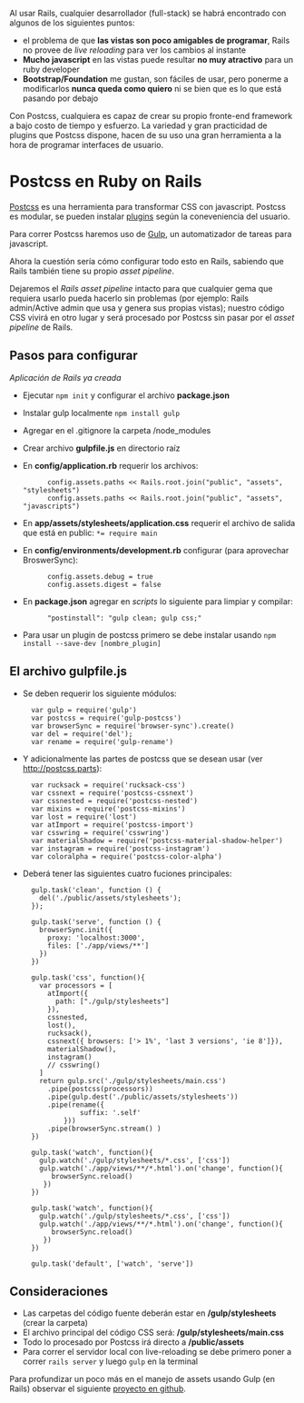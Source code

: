 Al usar Rails, cualquier desarrollador (full-stack) se habrá encontrado con algunos de los siguientes puntos:
- el problema de que **las vistas son poco amigables de programar**, Rails no provee de *live reloading* para ver los cambios al instante
- **Mucho javascript** en las vistas puede resultar **no muy atractivo** para un ruby developer
- **Bootstrap/Foundation** me gustan, son fáciles de usar, pero ponerme a modificarlos **nunca queda como quiero** ni se bien que es lo que está pasando por debajo

Con Postcss, cualquiera es capaz de crear su propio fronte-end framework a bajo costo de tiempo y esfuerzo. La variedad y gran practicidad de plugins que Postcss dispone, hacen de su uso una gran herramienta a la hora de programar interfaces de usuario.

# Postcss en Ruby on Rails

[Postcss](http://postcss.org) es una herramienta para transformar CSS con javascript. Postcss es modular, se pueden instalar [plugins]() según la coneveniencia del usuario.

Para correr Postcss haremos uso de [Gulp](http://gulpjs.com), un automatizador de tareas para javascript.

Ahora la cuestión sería cómo configurar todo esto en Rails, sabiendo que Rails también tiene su propio *asset pipeline*.

Dejaremos el *Rails asset pipeline* intacto para que cualquier gema que requiera usarlo pueda hacerlo sin problemas (por ejemplo: Rails admin/Active admin que usa y genera sus propias vistas); nuestro código CSS vivirá en otro lugar y será procesado por Postcss sin pasar por el *asset pipeline* de Rails.

## Pasos para configurar
_Aplicación de Rails ya creada_

- Ejecutar `npm init` y configurar el archivo **package.json**
- Instalar gulp localmente `npm install gulp`
- Agregar en el .gitignore la carpeta /node_modules
- Crear archivo **gulpfile.js** en directorio raíz
- En **config/application.rb** requerir los archivos:

            config.assets.paths << Rails.root.join("public", "assets", "stylesheets")
            config.assets.paths << Rails.root.join("public", "assets", "javascripts")
- En **app/assets/stylesheets/application.css** requerir el archivo de salida que está en public:
`*= require main`
- En **config/environments/development.rb** configurar (para aprovechar BroswerSync):

            config.assets.debug = true
            config.assets.digest = false
- En **package.json** agregar en *scripts* lo siguiente para limpiar y compilar:

            "postinstall": "gulp clean; gulp css;"
- Para usar un plugin de postcss primero se debe instalar usando `npm install --save-dev [nombre_plugin]`

## El archivo gulpfile.js

- Se deben requerir los siguiente módulos:

        var gulp = require('gulp')
        var postcss = require('gulp-postcss')
        var browserSync = require('browser-sync').create()
        var del = require('del');
        var rename = require('gulp-rename')
- Y adicionalmente las partes de postcss que se desean usar (ver http://postcss.parts):

        var rucksack = require('rucksack-css')
        var cssnext = require('postcss-cssnext')
        var cssnested = require('postcss-nested')
        var mixins = require('postcss-mixins')
        var lost = require('lost')
        var atImport = require('postcss-import')
        var csswring = require('csswring')
        var materialShadow = require('postcss-material-shadow-helper')
        var instagram = require('postcss-instagram')
        var coloralpha = require('postcss-color-alpha')
- Deberá tener las siguientes cuatro fuciones principales:

        gulp.task('clean', function () {
          del('./public/assets/stylesheets');
        });

        gulp.task('serve', function () {
          browserSync.init({
            proxy: 'localhost:3000',
            files: ['./app/views/**']
          })
        })

        gulp.task('css', function(){
          var processors = [
            atImport({
              path: ["./gulp/stylesheets"]
            }),
            cssnested,
            lost(),
            rucksack(),
            cssnext({ browsers: ['> 1%', 'last 3 versions', 'ie 8']}),
            materialShadow(),
            instagram()
            // csswring()
          ]
          return gulp.src('./gulp/stylesheets/main.css')
            .pipe(postcss(processors))
            .pipe(gulp.dest('./public/assets/stylesheets'))
            .pipe(rename({
                    suffix: '.self'
                }))
            .pipe(browserSync.stream() )
        })

        gulp.task('watch', function(){
          gulp.watch('./gulp/stylesheets/*.css', ['css'])
          gulp.watch('./app/views/**/*.html').on('change', function(){
             browserSync.reload()
           })
        })

        gulp.task('watch', function(){
          gulp.watch('./gulp/stylesheets/*.css', ['css'])
          gulp.watch('./app/views/**/*.html').on('change', function(){
             browserSync.reload()
           })
        })

        gulp.task('default', ['watch', 'serve'])


## Consideraciones

- Las carpetas del código fuente deberán estar en **/gulp/stylesheets** (crear la carpeta)
- El archivo principal del código CSS será: **/gulp/stylesheets/main.css**
- Todo lo procesado por Postcss irá directo a **/public/assets**
- Para correr el servidor local con live-reloading se debe primero poner a correr `rails server` y luego `gulp` en la terminal

Para profundizar un poco más en el manejo de assets usando Gulp (en Rails) observar el siguiente [proyecto en github](https://github.com/vigetlabs/gulp-rails-pipeline).
